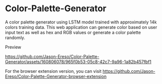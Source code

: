 ﻿# Color-Palette-Generator

 A color palette generator using LSTM model trained with approximately 14k colors training data. This web application can generate color based on user input text as well as hex and RGB values or generate a color palette randomly.

Preview

https://github.com/Jason-Ereso/Color-Palette-Generator/assets/160806078/965f0b53-05c8-42c7-9a96-1a82b457fbf1

For the browser extension version, you can visit https://github.com/Jason-Ereso/Color-Palette-Generator-browser-extension
